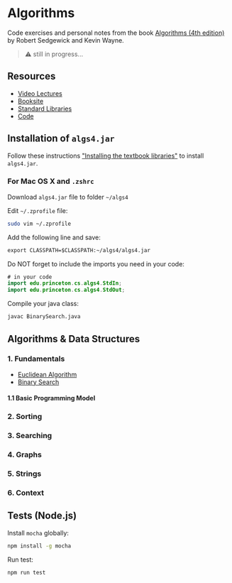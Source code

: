 # Algorithms

Code exercises and personal notes from the book [Algorithms (4th edition)](https://www.amazon.com/Algorithms-4th-Robert-Sedgewick/dp/032157351X) by Robert Sedgewick and Kevin Wayne.

> :warning: still in progress...

## Resources

* [Video Lectures](http://www.informit.com/store/algorithms-video-lectures-24-part-lecture-series-9780134384436)
* [Booksite](https://algs4.cs.princeton.edu)
* [Standard Libraries](https://introcs.cs.princeton.edu/java/stdlib/)
* [Code](https://algs4.cs.princeton.edu/code/)

## Installation of `algs4.jar`

Follow these instructions ["Installing the textbook libraries"](https://algs4.cs.princeton.edu/code/) to install `algs4.jar`.

### For Mac OS X and `.zshrc`

Download  `algs4.jar` file to folder `~/algs4`

Edit `~/.zprofile` file:

```sh
sudo vim ~/.zprofile
```

Add the following line and save:

```txt
export CLASSPATH=$CLASSPATH:~/algs4/algs4.jar
```

Do NOT forget to include the imports you need in your code:

```java
# in your code
import edu.princeton.cs.algs4.StdIn;
import edu.princeton.cs.algs4.StdOut;
```

Compile your java class:

```sh
javac BinarySearch.java
```

## Algorithms & Data Structures

### 1. Fundamentals

* [Euclidean Algorithm](./algorithms/euclidean/euclidean.md)
* [Binary Search](./algorithms/binary-search/binary-search.md)

#### 1.1 Basic Programming Model

### 2. Sorting

### 3. Searching

### 4. Graphs

### 5. Strings

### 6. Context

## Tests (Node.js)

Install `mocha` globally:

```sh
npm install -g mocha
```

Run test:

```sh
npm run test
```